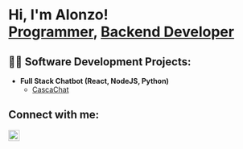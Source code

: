 <h1>Hi, I'm Alonzo! <br/><a href="=https://github.com/Alonzo65">Programmer</a>, <a href="https://www.linkedin.com/in/alonzo-marquez-rodriguez-197751291/">Backend Developer</a></h1>

<h2>👨‍💻 Software Development Projects:</h2>

- <b>Full Stack Chatbot (React, NodeJS, Python)</b>
  - [CascaChat](https://github.com/Alonzo65/CascaChat) 



<h2>Connect with me:</h2>

[<img align="left" alt="AlonzoMarquez | LinkedIn" width="22px" src="https://cdn.jsdelivr.net/npm/simple-icons@v3/icons/linkedin.svg" />][linkedin]

[linkedin]: https://www.linkedin.com/in/alonzo-marquez-rodriguez-197751291/
<!--
**Alonzo65/Alonzo65** is a ✨ _special_ ✨ repository because its `README.md` (this file) appears on your GitHub profile.

Here are some ideas to get you started:

- 🔭 I’m currently working on ...
- 🌱 I’m currently learning ...
- 👯 I’m looking to collaborate on ...
- 🤔 I’m looking for help with ...
- 💬 Ask me about ...
- 📫 How to reach me: ...
- 😄 Pronouns: ...
- ⚡ Fun fact: ...
-->
